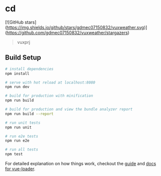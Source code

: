 
# cd
[![GitHub stars]
(https://img.shields.io/github/stars/gdmec07150832/vuxweather.svg)]
(https://github.com/gdmec07150832/vuxweather/stargazers)
> vuxprj

## Build Setup

``` bash
# install dependencies
npm install

# serve with hot reload at localhost:8080
npm run dev

# build for production with minification
npm run build

# build for production and view the bundle analyzer report
npm run build --report

# run unit tests
npm run unit

# run e2e tests
npm run e2e

# run all tests
npm test
```

For detailed explanation on how things work, checkout the [guide](http://vuejs-templates.github.io/webpack/) and [docs for vue-loader](http://vuejs.github.io/vue-loader).
